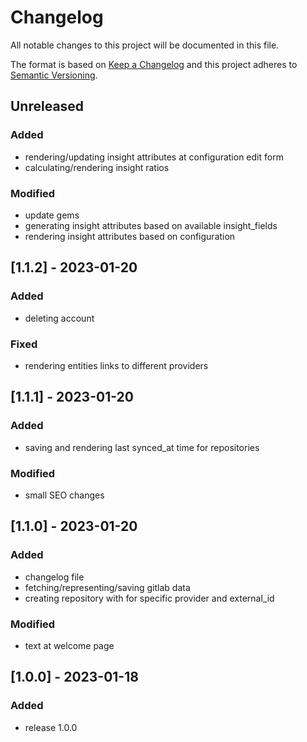 # Changelog
All notable changes to this project will be documented in this file.

The format is based on [Keep a Changelog](http://keepachangelog.com/en/1.0.0/)
and this project adheres to [Semantic Versioning](http://semver.org/spec/v2.0.0.html).

## Unreleased
### Added
- rendering/updating insight attributes at configuration edit form
- calculating/rendering insight ratios

### Modified
- update gems
- generating insight attributes based on available insight_fields
- rendering insight attributes based on configuration

## [1.1.2] - 2023-01-20
### Added
- deleting account

### Fixed
- rendering entities links to different providers

## [1.1.1] - 2023-01-20
### Added
- saving and rendering last synced_at time for repositories

### Modified
- small SEO changes

## [1.1.0] - 2023-01-20
### Added
- changelog file
- fetching/representing/saving gitlab data
- creating repository with for specific provider and external_id

### Modified
- text at welcome page

## [1.0.0] - 2023-01-18
### Added
- release 1.0.0

